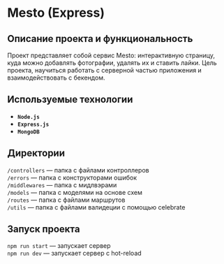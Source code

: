 # Mesto (Express)
## Описание проекта и функциональность
Проект представляет собой сервис Mesto: интерактивную страницу, куда можно добавлять фотографии, удалять их и ставить лайки.
Цель проекта, научиться работать с серверной частью приложения и взаимодействовать с бекендом.

## Используемые технологии

* __`Node.js`__
* __`Express.js`__
* __`MongoDB`__

## Директории

`/controllers` — папка с файлами контроллеров  
`/errors` — папка с конструкторами ошибок  
`/middlewares` — папка с мидлвэрами   
`/models` — папка с моделями на основе схем  
`/routes` — папка с файлами маршрутов  
`/utils` — папка с файлами валидеции с помощью celebrate  
  
## Запуск проекта

`npm run start` — запускает сервер   
`npm run dev` — запускает сервер с hot-reload
